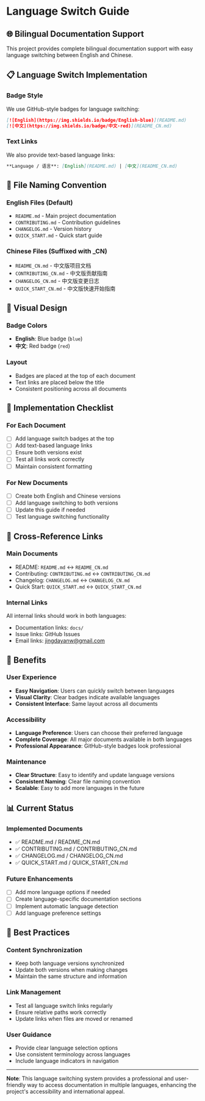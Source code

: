 # Language Switch Guide

## 🌐 Bilingual Documentation Support

This project provides complete bilingual documentation support with easy language switching between English and Chinese.

## 📋 Language Switch Implementation

### Badge Style
We use GitHub-style badges for language switching:

```markdown
[![English](https://img.shields.io/badge/English-blue)](README.md)
[![中文](https://img.shields.io/badge/中文-red)](README_CN.md)
```

### Text Links
We also provide text-based language links:

```markdown
**Language / 语言**: [English](README.md) | [中文](README_CN.md)
```

## 📁 File Naming Convention

### English Files (Default)
- `README.md` - Main project documentation
- `CONTRIBUTING.md` - Contribution guidelines
- `CHANGELOG.md` - Version history
- `QUICK_START.md` - Quick start guide

### Chinese Files (Suffixed with _CN)
- `README_CN.md` - 中文版项目文档
- `CONTRIBUTING_CN.md` - 中文版贡献指南
- `CHANGELOG_CN.md` - 中文版变更日志
- `QUICK_START_CN.md` - 中文版快速开始指南

## 🎨 Visual Design

### Badge Colors
- **English**: Blue badge (`blue`)
- **中文**: Red badge (`red`)

### Layout
- Badges are placed at the top of each document
- Text links are placed below the title
- Consistent positioning across all documents

## 📝 Implementation Checklist

### For Each Document
- [ ] Add language switch badges at the top
- [ ] Add text-based language links
- [ ] Ensure both versions exist
- [ ] Test all links work correctly
- [ ] Maintain consistent formatting

### For New Documents
- [ ] Create both English and Chinese versions
- [ ] Add language switching to both versions
- [ ] Update this guide if needed
- [ ] Test language switching functionality

## 🔗 Cross-Reference Links

### Main Documents
- README: `README.md` ↔ `README_CN.md`
- Contributing: `CONTRIBUTING.md` ↔ `CONTRIBUTING_CN.md`
- Changelog: `CHANGELOG.md` ↔ `CHANGELOG_CN.md`
- Quick Start: `QUICK_START.md` ↔ `QUICK_START_CN.md`

### Internal Links
All internal links should work in both languages:
- Documentation links: `docs/`
- Issue links: GitHub Issues
- Email links: jingdayanw@gmail.com

## 🚀 Benefits

### User Experience
- **Easy Navigation**: Users can quickly switch between languages
- **Visual Clarity**: Clear badges indicate available languages
- **Consistent Interface**: Same layout across all documents

### Accessibility
- **Language Preference**: Users can choose their preferred language
- **Complete Coverage**: All major documents available in both languages
- **Professional Appearance**: GitHub-style badges look professional

### Maintenance
- **Clear Structure**: Easy to identify and update language versions
- **Consistent Naming**: Clear file naming convention
- **Scalable**: Easy to add more languages in the future

## 📊 Current Status

### Implemented Documents
- ✅ README.md / README_CN.md
- ✅ CONTRIBUTING.md / CONTRIBUTING_CN.md
- ✅ CHANGELOG.md / CHANGELOG_CN.md
- ✅ QUICK_START.md / QUICK_START_CN.md

### Future Enhancements
- [ ] Add more language options if needed
- [ ] Create language-specific documentation sections
- [ ] Implement automatic language detection
- [ ] Add language preference settings

## 🎯 Best Practices

### Content Synchronization
- Keep both language versions synchronized
- Update both versions when making changes
- Maintain the same structure and information

### Link Management
- Test all language switch links regularly
- Ensure relative paths work correctly
- Update links when files are moved or renamed

### User Guidance
- Provide clear language selection options
- Use consistent terminology across languages
- Include language indicators in navigation

---

**Note**: This language switching system provides a professional and user-friendly way to access documentation in multiple languages, enhancing the project's accessibility and international appeal.
